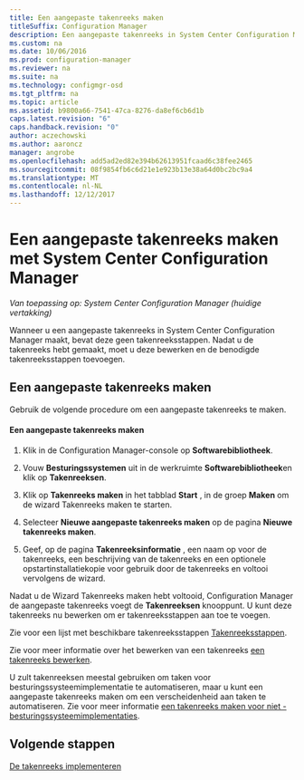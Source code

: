 ```yaml
---
title: Een aangepaste takenreeks maken
titleSuffix: Configuration Manager
description: Een aangepaste takenreeks in System Center Configuration Manager toevoegen van stappen aan de takenreeks bewerken.
ms.custom: na
ms.date: 10/06/2016
ms.prod: configuration-manager
ms.reviewer: na
ms.suite: na
ms.technology: configmgr-osd
ms.tgt_pltfrm: na
ms.topic: article
ms.assetid: b9800a66-7541-47ca-8276-da8ef6cb6d1b
caps.latest.revision: "6"
caps.handback.revision: "0"
author: aczechowski
ms.author: aaroncz
manager: angrobe
ms.openlocfilehash: add5ad2ed82e394b62613951fcaad6c38fee2465
ms.sourcegitcommit: 08f9854fb6c6d21e1e923b13e38a64d0bc2bc9a4
ms.translationtype: MT
ms.contentlocale: nl-NL
ms.lasthandoff: 12/12/2017
---
```

# <a name="create-a-custom-task-sequence-with-system-center-configuration-manager"></a>Een aangepaste takenreeks maken met System Center Configuration Manager

*Van toepassing op: System Center Configuration Manager (huidige vertakking)*

Wanneer u een aangepaste takenreeks in System Center Configuration Manager maakt, bevat deze geen takenreeksstappen. Nadat u de takenreeks hebt gemaakt, moet u deze bewerken en de benodigde takenreeksstappen toevoegen.  

##  <a name="BKMK_CustomTS"></a> Een aangepaste takenreeks maken  
 Gebruik de volgende procedure om een aangepaste takenreeks te maken.  

#### <a name="to-create-a-custom-task-sequence"></a>Een aangepaste takenreeks maken  

1.  Klik in de Configuration Manager-console op **Softwarebibliotheek**.  

2.  Vouw **Besturingssystemen** uit in de werkruimte **Softwarebibliotheek**en klik op **Takenreeksen**.  

3.  Klik op **Takenreeks maken** in het tabblad **Start** , in de groep **Maken** om de wizard Takenreeks maken te starten.  

4.  Selecteer **Nieuwe aangepaste takenreeks maken** op de pagina **Nieuwe takenreeks maken**.  

5.  Geef, op de pagina **Takenreeksinformatie** , een naam op voor de takenreeks, een beschrijving van de takenreeks en een optionele opstartinstallatiekopie voor gebruik door de takenreeks en voltooi vervolgens de wizard.  

 Nadat u de Wizard Takenreeks maken hebt voltooid, Configuration Manager de aangepaste takenreeks voegt de **Takenreeksen** knooppunt. U kunt deze takenreeks nu bewerken om er takenreeksstappen aan toe te voegen.  

 Zie voor een lijst met beschikbare takenreeksstappen [Takenreeksstappen](../understand/task-sequence-steps.md).  

 Zie voor meer informatie over het bewerken van een takenreeks [een takenreeks bewerken](manage-task-sequences-to-automate-tasks.md#BKMK_ModifyTaskSequence).  

 U zult takenreeksen meestal gebruiken om taken voor besturingssysteemimplementatie te automatiseren, maar u kunt een aangepaste takenreeks maken om een verscheidenheid aan taken te automatiseren. Zie voor meer informatie [een takenreeks maken voor niet - besturingssysteemimplementaties](create-a-task-sequence-for-non-operating-system-deployments.md).  

 ## <a name="next-steps"></a>Volgende stappen
 [De takenreeks implementeren](manage-task-sequences-to-automate-tasks.md#BKMK_DeployTS)
